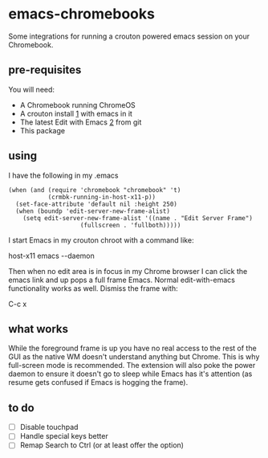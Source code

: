 emacs-chromebooks
=================

Some integrations for running a crouton powered emacs session on your
Chromebook.

pre-requisites
--------------

You will need:
  * A Chromebook running ChromeOS
  * A crouton install [1] with emacs in it
  * The latest Edit with Emacs [2] from git
  * This package

using
-----

I have the following in my .emacs

```elisp
(when (and (require 'chromebook "chromebook" 't)
           (crmbk-running-in-host-x11-p))
  (set-face-attribute 'default nil :height 250)
  (when (boundp 'edit-server-new-frame-alist)
    (setq edit-server-new-frame-alist '((name . "Edit Server Frame")
					(fullscreen . 'fullboth)))))
```

I start Emacs in my crouton chroot with a command like:

host-x11 emacs --daemon

Then when no edit area is in focus in my Chrome browser I can click
the emacs link and up pops a full frame Emacs. Normal edit-with-emacs
functionality works as well. Dismiss the frame with:

C-c x

what works
----------

While the foreground frame is up you have no real access to the rest
of the GUI as the native WM doesn't understand anything but Chrome.
This is why full-screen mode is recommended. The extension will also
poke the power daemon to ensure it doesn't go to sleep while Emacs has
it's attention (as resume gets confused if Emacs is hogging the
frame).

to do
-----

- [ ] Disable touchpad
- [ ] Handle special keys better
- [ ] Remap Search to Ctrl (or at least offer the option)

[1]: https://github.com/dnschneid/crouton
[2]: https://github.com/stsquad/emacs_chrome






